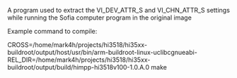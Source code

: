 A program used to extract the  VI_DEV_ATTR_S and VI_CHN_ATTR_S  settings while running the Sofia computer program in the original image

Example command to compile:

CROSS=/home/mark4h/projects/hi3518/hi35xx-buildroot/output/host/usr/bin/arm-buildroot-linux-uclibcgnueabi- REL_DIR=/home/mark4h/projects/hi3518/hi35xx-buildroot/output/build/himpp-hi3518v100-1.0.A.0 make
